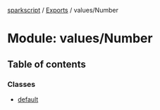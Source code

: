 [sparkscript](../README.md) / [Exports](../modules.md) / values/Number

# Module: values/Number

## Table of contents

### Classes

- [default](../classes/values_Number.default.md)
